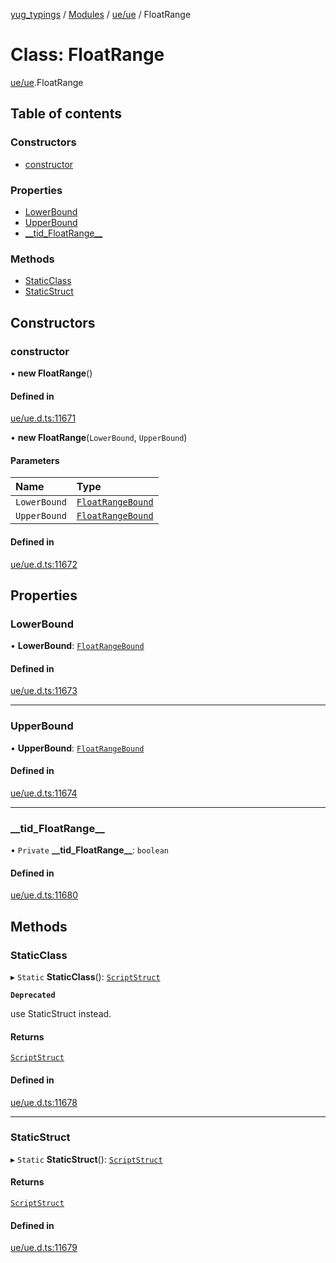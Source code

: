 [yug_typings](../README.md) / [Modules](../modules.md) / [ue/ue](../modules/ue_ue.md) / FloatRange

# Class: FloatRange

[ue/ue](../modules/ue_ue.md).FloatRange

## Table of contents

### Constructors

- [constructor](ue_ue.FloatRange.md#constructor)

### Properties

- [LowerBound](ue_ue.FloatRange.md#lowerbound)
- [UpperBound](ue_ue.FloatRange.md#upperbound)
- [\_\_tid\_FloatRange\_\_](ue_ue.FloatRange.md#__tid_floatrange__)

### Methods

- [StaticClass](ue_ue.FloatRange.md#staticclass)
- [StaticStruct](ue_ue.FloatRange.md#staticstruct)

## Constructors

### constructor

• **new FloatRange**()

#### Defined in

[ue/ue.d.ts:11671](https://github.com/YugMetaverse/yug_typings/blob/25cad34/ue/ue.d.ts#L11671)

• **new FloatRange**(`LowerBound`, `UpperBound`)

#### Parameters

| Name | Type |
| :------ | :------ |
| `LowerBound` | [`FloatRangeBound`](ue_ue.FloatRangeBound.md) |
| `UpperBound` | [`FloatRangeBound`](ue_ue.FloatRangeBound.md) |

#### Defined in

[ue/ue.d.ts:11672](https://github.com/YugMetaverse/yug_typings/blob/25cad34/ue/ue.d.ts#L11672)

## Properties

### LowerBound

• **LowerBound**: [`FloatRangeBound`](ue_ue.FloatRangeBound.md)

#### Defined in

[ue/ue.d.ts:11673](https://github.com/YugMetaverse/yug_typings/blob/25cad34/ue/ue.d.ts#L11673)

___

### UpperBound

• **UpperBound**: [`FloatRangeBound`](ue_ue.FloatRangeBound.md)

#### Defined in

[ue/ue.d.ts:11674](https://github.com/YugMetaverse/yug_typings/blob/25cad34/ue/ue.d.ts#L11674)

___

### \_\_tid\_FloatRange\_\_

• `Private` **\_\_tid\_FloatRange\_\_**: `boolean`

#### Defined in

[ue/ue.d.ts:11680](https://github.com/YugMetaverse/yug_typings/blob/25cad34/ue/ue.d.ts#L11680)

## Methods

### StaticClass

▸ `Static` **StaticClass**(): [`ScriptStruct`](ue_ue.ScriptStruct.md)

**`Deprecated`**

use StaticStruct instead.

#### Returns

[`ScriptStruct`](ue_ue.ScriptStruct.md)

#### Defined in

[ue/ue.d.ts:11678](https://github.com/YugMetaverse/yug_typings/blob/25cad34/ue/ue.d.ts#L11678)

___

### StaticStruct

▸ `Static` **StaticStruct**(): [`ScriptStruct`](ue_ue.ScriptStruct.md)

#### Returns

[`ScriptStruct`](ue_ue.ScriptStruct.md)

#### Defined in

[ue/ue.d.ts:11679](https://github.com/YugMetaverse/yug_typings/blob/25cad34/ue/ue.d.ts#L11679)
